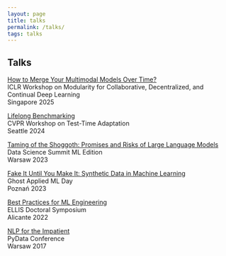 ```yaml
---
layout: page
title: talks
permalink: /talks/
tags: talks
---
```


## Talks

[How to Merge Your Multimodal Models Over Time?](https://www.youtube.com/watch?v=MUwGQGLLeVQ) \
ICLR Workshop on Modularity for Collaborative, Decentralized, and Continual Deep Learning \
Singapore 2025

[Lifelong Benchmarking](/talks/cvpr/cvpr.pdf) \
CVPR Workshop on Test-Time Adaptation \
Seattle 2024

[Taming of the Shoggoth: Promises and Risks of Large Language Models](/talks/dss/dss.pdf) \
Data Science Summit ML Edition \
Warsaw 2023

[Fake It Until You Make It: Synthetic Data in Machine Learning](/talks/ghost/ghost.pdf) \
Ghost Applied ML Day \
Poznań 2023

[Best Practices for ML Engineering](/talks/eds/eds.pdf) \
ELLIS Doctoral Symposium \
Alicante 2022

[NLP for the Impatient](https://www.youtube.com/watch?v=_Fl0NHRL_fY) \
PyData Conference \
Warsaw 2017
